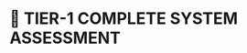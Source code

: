 <!-- Optimized: 2025-10-06 -->
<!-- RPM: 1.6.2.1.1.6.2.1_TIER1_COMPLETE_ASSESSMENT_20250930_20251006 -->
<!-- Session: E2E RPM DNA Application -->
<!-- AOM: RND (Reggie & Dro) -->
<!-- COI: TECHNOLOGY -->
<!-- RPM: HIGH -->
<!-- ACTION: BUILD -->

<!--
Optimized: 2025-10-03
RPM: 3.6.0.6.ops-technology-ship-status-documentation
Session: Dual-AI Collaboration - Sonnet Docs Sweep
-->
# 🎯 TIER-1 COMPLETE SYSTEM ASSESSMENT
